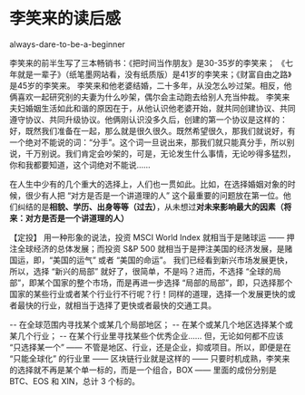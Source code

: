 # 李笑来的读后感
always-dare-to-be-a-beginner


李笑来的前半生写了三本畅销书：《把时间当作朋友》是30-35岁的李笑来； 《七年就是一辈子》（纸笔墨网站看，没有纸质版）是41岁的李笑来；《财富自由之路》是45岁的李笑来。 
李笑来和他老婆结婚，二十多年，从没怎么吵过架。相反，他俩喜欢一起研究别的夫妻为什么吵架，偶尔会主动跑去给别人充当仲裁。 
李笑来夫妇婚姻生活如此和谐的原因在于，从他认识他老婆开始，就共同创建协议、共同遵守协议、共同升级协议。他俩刚认识没多久后，创建的第一个协议是这样的： 
好，既然我们准备在一起，那么就是很久很久。既然希望很久，那我们就说好，有一个绝对不能说的词：“分手”。这个词一旦说出来，那我们就只能真分手，所以别说，千万别说。我们肯定会吵架的，可是，无论发生什么事情，无论吵得多猛烈，你和我都要知道，这个词绝对不能说…… 


在人生中少有的几个重大的选择上，人们也一贯如此。比如，在选择婚姻对象的时候，很少有人把 “对方是否是一个讲道理的人” 这个最重要的问题放在第一位。他们纠结的是**相貌、学历、出身等等（过去）**，从未想过**对未来影响最大的因素（将来：对方是否是一个讲道理的人）**


【定投】
用一种形象的说法，投资 MSCI World Index 就相当于是赌球运 —— 押注全球经济的总体发展；而投资 S&P 500 就相当于是押注美国的经济发展，是赌国运，即，“美国的运气” 或者 “美国的命运”。
我们已经看到新兴市场发展更快，所以，选择 “新兴的局部” 就好了，很简单，不是吗？进而，不选择 “全球的局部”，即某个国家的整个市场，而是再进一步选择 “局部的局部”，即，只选择那个国家的某些行业或者某个行业行不行呢？行！同样的道理，选择一个发展更快的或者最快的行业，就相当于选择了更快或者最快的交通工具。

-- 在全球范围内寻找某个或某几个局部地区；
-- 在某个或某几个地区选择某个或某几个行业；
-- 在某个行业里寻找某些个优秀企业……
但，无论如何都不应该 “只选择某一个” —— 不管是地区、行业，还是企业，抑或项目。所以，即便是在 “只能全球化” 的行业里 —— 区块链行业就是这样的 —— 只要时机成熟，李笑来的选择就不再是某个单一标的，而是一个组合，BOX —— 里面的成份分别是 BTC、EOS 和 XIN，总计 3 个标的。
